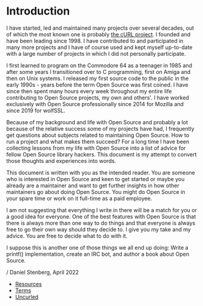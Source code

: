 # Introduction

I have started, led and maintained many projects over several decades, out of
which the most known one is probably [the cURL project](https://curl.se). I
founded and have been leading since 1998. I have contributed to and
participated in many more projects and I have of course used and kept myself
up-to-date with a large number of projects in which I did not personally
participate.

I first learned to program on the Commodore 64 as a teenager in 1985 and after
some years I transitioned over to C programming, first on Amiga and then on
Unix systems. I released my first source code to the public in the early
1990s - years before the term Open Source was first coined. I have since then
spent many hours every week throughout my entire life contributing to Open
Source projects, my own and others'. I have worked exclusively with Open
Source professionally since 2014 for Mozilla and since 2019 for wolfSSL.

Because of my background and life with Open Source and probably a lot because
of the relative success some of my projects have had, I frequently get
questions about subjects related to maintaining Open Source. How to run a
project and what makes them succeed? For a long time I have been collecting
lessons from my life with Open Source into a list of advice for fellow Open
Source library hackers. This document is my attempt to convert those thoughts
and experiences into words.

This document is written with you as the intended reader. You are someone who
is interested in Open Source and keen to get started or maybe you already are
a maintainer and want to get further insights in how other maintainers go
about doing Open Source. You might do Open Source in your spare time or work
on it full-time as a paid employee.

I am not suggesting that everything I write in there will be a match for you
or a good idea for everyone. One of the best features with Open Source is that
there is always more than one way to do things and that everyone is always
free to go their own way should they decide to. I give you my take and my
advice. You are free to decide what to do with it.

I suppose this is another one of those things we all end up doing: Write a
printf() implementation, create an IRC bot, and author a book about Open
Source.

/ Daniel Stenberg, April 2022

 * [Resources](intro/resources.md)
 * [Terms](intro/terms.md)
 * [Uncurled](intro/the-book.md)
